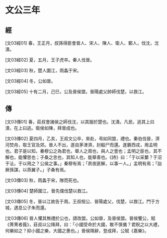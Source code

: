 # 文公三年

## 經 <a name="06Wen03Jing"></a>

<a name="06Wen03Jing01">[文03經01]</a> 春，王正月，叔孫得臣會晉人、宋人、陳人、衛人、鄭人，伐沈，沈潰。

<a name="06Wen03Jing02">[文03經02]</a> 夏，五月，王子虎卒。秦人伐晉。

<a name="06Wen03Jing03">[文03經03]</a> 秋，楚人圍江，雨螽于宋。

<a name="06Wen03Jing04">[文03經04]</a> 冬，公如晉。

<a name="06Wen03Jing05">[文03經05]</a> 十有二月，己巳，公及晉侯盟。晉陽處父帥師伐楚，以救江。

## 傳 <a name="06Wen03Zhuan"></a>

<a name="06Wen03Zhuan01">[文03傳01]</a> 春，莊叔會諸侯之師伐沈，以其服於楚也。沈潰。凡民，逃其上曰潰，在上曰逃。衛侯如陳，拜晉成也。

<a name="06Wen03Zhuan02">[文03傳02]</a> 夏四月，乙亥，王叔文公卒，來赴，弔如同盟，禮也。秦伯伐晉，濟河焚舟，取王官及郊。晉人不出，遂自茅津濟，封殽尸而還。遂霸西戎，用孟明也。君子是以知，秦穆公之為君也，舉人之周也，與人之壹也；孟明之臣也，其不解也，能懼思也；子桑之忠也，其知人也，能舉善也。《詩》曰：「于以采蘩？于沼于沚。于以用之？公侯之事。」秦穆有焉；「夙夜匪解，以事一人。」孟明有焉；「詒厥孫謀，以燕翼子。」子桑有焉。

<a name="06Wen03Zhuan03">[文03傳03]</a> 秋，雨螽于宋，隊而死也。

<a name="06Wen03Zhuan04">[文03傳04]</a> 楚師圍江，晉先僕伐楚以救江。

<a name="06Wen03Zhuan05">[文03傳05]</a> 冬，晉以江故告于周。王叔桓公、晉陽處父，伐楚，以救江。門于方城，遇息公子朱而還。

<a name="06Wen03Zhuan06">[文03傳06]</a> 晉人懼其無禮於公也，請改盟。公如晉，及晉侯盟。晉侯饗公，賦《菁菁者莪》，莊叔以公降拜，曰：「小國受命於大國，敢不慎儀？君貺之以大禮，何樂如之？抑小國之樂，大國之惠也。」晉侯降辭，登成拜，公賦《嘉樂》。

